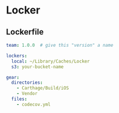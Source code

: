 # Locker

## Lockerfile

```yaml
team: 1.0.0  # give this "version" a name

lockers:
  local: ~/Library/Caches/Locker
  s3: your-bucket-name

gear:
  directories:
    - Carthage/Build/iOS
    - Vendor
  files:
    - codecov.yml
```
